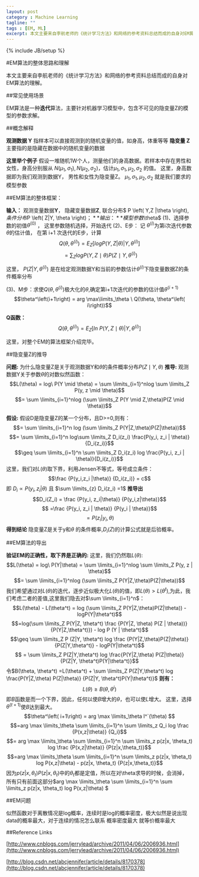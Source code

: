 ```yaml
---
layout: post
category : Machine Learning
tagline: ""
tags : [EM, ML]
excerpt: 本文主要来自李航老师的《统计学习方法》和网络的参考资料总结而成的自身对EM算法的理解。
---
```

{% include JB/setup %}

#EM算法的整体思路和理解

本文主要来自李航老师的《统计学习方法》和网络的参考资料总结而成的自身对EM算法的理解。

##常见使用场景

EM算法是一种**迭代**算法，主要针对机器学习模型中，包含不可见的隐变量Z的模型的参数求解。

##概念解释

**观测数据 Y** 指样本可以直接观测到的随机变量的值，如身高，体重等等
**隐变量 Z**主要指的是隐藏在数据中的随机变量的数据

**这里举个例子** 假设一堆随机1W个人，测量他们的身高数据。若样本中存在男性和女性，身高分别服从 $N\left(\mu_1, \sigma_1 \right) ,  N\left( \mu_2 , \sigma_2 \right)$，估计$\mu_1 , \sigma_1 , \mu_2, \sigma_2$ 的值。
这里，身高数据即为我们观测到数据Y， 男性和女性为隐变量Z。
$\mu_1 , \sigma_1 , \mu_2, \sigma_2$ 就是我们要求的模型参数

##EM算法的整体框架：

**输入：**	观测变量数据**Y**， 隐藏变量数据**Z**, 联合分布$ P \left( Y,Z |\theta \right)$,	条件分布$P \left( Z|Y, \theta \right)$；
**输出：**	模型参数$\theta$
(1)、选择参数的初值$\theta^\left ( 0 \right )$ ， 这里参数随机选择，开始迭代
(2)、E步： 记 $\theta^\left( i \right)$为第i次迭代参数$\theta$的估计值， 在第 i+1 次迭代的E步，计算$$Q\left( \theta , \theta^\left( i \right) \right) = E_Z [logP(Y,Z|\theta) | Y,\theta^\left( i \right)] $$$$\ =\sum_{Z} logP\left( Y,Z\ \mid \  \theta  \right) P \left( Z\ \mid \ Y, \theta^\left(i \right)\right)$$

这里， $P(Z | Y, \theta^ \left( i\right))$ 是在给定观测数据Y和当前的参数估计$\theta^\left( i \right)$下隐变量数据Z的条件概率分布

(3)、M步：求使$Q(\theta, \theta^\left( i\right))$极大化的$\theta$,确定第i+1次迭代的参数的估计值$\theta ^\left( i+1\right)$
$$\theta^\left(i+1\right) = arg \max\limits_\theta \ Q(\theta, \theta^\left( i\right))$$

**Q函数：** $$Q(\theta, \theta^\left( i\right)) = E_Z [ln\ P(Y,Z \mid \theta)| Y, \theta^\left(i\right)]$$

这里，对整个EM的算法框架介绍完毕。

##隐变量Z的推导

**问题:** 为什么隐变量Z是关于观测数据Y和$\theta$的条件概率分布$P \left( Z \mid Y, \theta \right)$
**推导:** 观测数据Y关于参数$\theta$的对数似然函数：$$L(\theta) = log\ P(Y \mid \theta) = \sum \limits_{i=1}^nlog \sum \limits_Z P(y, z \mid \theta)$$ 
$$= \sum \limits_{i=1}^nlog (\sum \limits_Z P(Y \mid Z,\theta)P(Z \mid \theta))$$

**假设:** 假设D是隐变量Z的某一个分布，且D>=0,则有：
           $$= \sum \limits_{i=1}^n log (\sum \limits_Z P(Y|Z,\theta)P(Z|\theta))$$ 
           $$= \sum \limits_{i=1}^n log\sum \limits_Z D_i(z_i) \frac{P(y_i, z_i | \theta)}{D_i(z_i)}$$
           $$\geq \sum \limits_{i=1}^n \sum \limits_Z D_i(z_i) log \frac{P(y_i, z_i | \theta)}{D_i(z_i)}$$
           这里，我们对$L(\theta)$取下界，利用Jensen不等式，等号成立条件：
           $$\frac {P(y_i,z_i |\theta)} {D_i(z_i)} = c$$
           即 $D_i \propto P(y_i, z_i |\theta)$ 且  $\sum \limits_{z} D_i(z_i) =1$
           **推导出**
           $$D_i(Z_i) =  \frac {P(y_i, z_i|\theta)} {P(y_i,z|\theta)}$$
           $$ =\frac {P(y_i, z_i | \theta)} {P(y_i | \theta)}$$
           $$ = P(z_i|y_i, \theta)$$
**得到结论**
隐变量Z是关于y和$\theta$ 的条件概率,$D_i(Z)$的计算公式就是后验概率。
           
           

##EM算法的导出

**验证EM的正确性，取下界是正确的:**
这里，我们仍然取$L(\theta)$:
$$L(\theta) = log\ P(Y|\theta) = \sum \limits_{i=1}^nlog \sum \limits_Z P(y, z | \theta)$$ 
$$= \sum \limits_{i=1}^nlog (\sum \limits_Z P(Y|Z,\theta)P(Z|\theta))$$
我们希望通过对$L(\theta)$的迭代，逐步近似极大化$L(\theta)$的值，即$L(\theta) > L(\theta^t)$,为此，我们考虑二者的差值,这里我们隐去对$\sum \limits_{i=1}^n$：
    $$L(\theta) - L(\theta^t) = log (\sum \limits_Z P(Y|Z,\theta)P(Z|\theta)) - logP(Y|\theta^t)$$ 
    $$=log(\sum \limits_Z P(Y|Z, \theta^t) \frac {P(Y|Z, \theta) P(Z | \theta))} {P(Y|Z,\theta^t)}) - log P (Y | \theta^t)$$
    $$\geq \sum \limits_Z P (Z|Y, \theta^t) log \frac {P(Y|Z,\theta)P(Z|\theta)} {P(Z|Y,\theta^t)} - logP(Y|\theta^t)$$
    $$ = \sum \limits_Z P(Z|Y,\theta^t) log \frac{P(Y|Z,\theta) P(Z|\theta)} {P(Z|Y, \theta^t)P(Y|\theta^t)}$$
    令$B(\theta, \theta^t) =L(\theta^t) +  \sum \limits_Z P(Z|Y,\theta^t) log \frac{P(Y|Z,\theta) P(Z|\theta)} {P(Z|Y, \theta^t)P(Y|\theta^t)}$
    **则有：**
    $$L(\theta)  \geq B(\theta, \theta^i)$$
    即$B$函数是而一个下界，因此，任何以使$B$增大的$\theta$，也可以使$L$增大。
    这里，选择$\theta^\left(t+1\right)$使$B$达到最大。
    $$\theta^\left( i+1\right) = arg \max \limits_\theta l^`(\theta) $$
    $$=arg \max \limits_\theta \sum \limits_{i=1}^n \sum \limits_z Q_i log \frac {P(x,z|\theta)} {Q_i}$$
    $$= arg \max \limits_\theta \sum \limits_{i=1}^n \sum \limits_z p(z|x, \theta_t) log \frac {P(x,z|\theta)} {P(z|x,\theta_t)}$$
    $$=arg \max \limits_\theta \sum \limits_{i=1}^n \sum \limits_z p(z|x, \theta_t) log P(x,z|\theta) - p(z|x, \theta_t) {P(z|x,\theta_t)}$$
    因为$p(z|x, \theta_t) {P(z|x,\theta_t)}$中的$\theta_t$都是定值，所以在对\theta求导的时候，会消掉，
    所有只有前面这部分$arg \max \limits_\theta \sum \limits_{i=1}^n \sum \limits_z p(z|x, \theta_t) log P(x,z|\theta) $
    

         

##EM问题

似然函数对于离散情况是log概率，连续时是log的概率密度，极大似然是说出现data的概率最大，对于连续的情况怎么联系 概率密度最大 就等价概率最大

##Reference Links

[http://www.cnblogs.com/jerrylead/archive/2011/04/06/2006936.html](http://www.cnblogs.com/jerrylead/archive/2011/04/06/2006936.html)

[http://blog.csdn.net/abcjennifer/article/details/8170378](http://blog.csdn.net/abcjennifer/article/details/8170378)